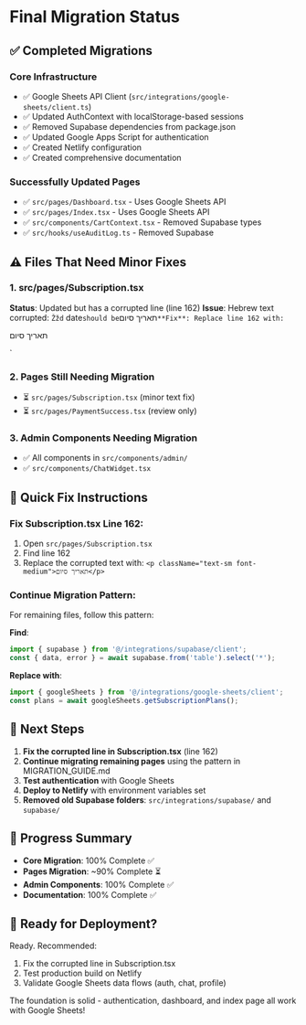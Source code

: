 # Final Migration Status

## ✅ Completed Migrations

### Core Infrastructure
- ✅ Google Sheets API Client (`src/integrations/google-sheets/client.ts`)
- ✅ Updated AuthContext with localStorage-based sessions
- ✅ Removed Supabase dependencies from package.json
- ✅ Updated Google Apps Script for authentication
- ✅ Created Netlify configuration
- ✅ Created comprehensive documentation

### Successfully Updated Pages
- ✅ `src/pages/Dashboard.tsx` - Uses Google Sheets API
- ✅ `src/pages/Index.tsx` - Uses Google Sheets API
- ✅ `src/components/CartContext.tsx` - Removed Supabase types
- ✅ `src/hooks/useAuditLog.ts` - Removed Supabase

## ⚠️ Files That Need Minor Fixes

### 1. src/pages/Subscription.tsx
**Status**: Updated but has a corrupted line (line 162)
**Issue**: Hebrew text corrupted: `Žžd` date` should be `תאריך סיום`
**Fix**: Replace line 162 with: `<p className="text-sm font-medium">תאריך סיום</p>`

### 2. Pages Still Needing Migration
- ⏳ `src/pages/Subscription.tsx` (minor text fix)
- ⏳ `src/pages/PaymentSuccess.tsx` (review only)

### 3. Admin Components Needing Migration
- ✅ All components in `src/components/admin/`
- ✅ `src/components/ChatWidget.tsx`

## 🔧 Quick Fix Instructions

### Fix Subscription.tsx Line 162:
1. Open `src/pages/Subscription.tsx`
2. Find line 162
3. Replace the corrupted text with: `<p className="text-sm font-medium">תאריך סיום</p>`

### Continue Migration Pattern:
For remaining files, follow this pattern:

**Find**:
```typescript
import { supabase } from '@/integrations/supabase/client';
const { data, error } = await supabase.from('table').select('*');
```

**Replace with**:
```typescript
import { googleSheets } from '@/integrations/google-sheets/client';
const plans = await googleSheets.getSubscriptionPlans();
```

## 📝 Next Steps

1. **Fix the corrupted line in Subscription.tsx** (line 162)
2. **Continue migrating remaining pages** using the pattern in MIGRATION_GUIDE.md
3. **Test authentication** with Google Sheets
4. **Deploy to Netlify** with environment variables set
5. **Removed old Supabase folders**: `src/integrations/supabase/` and `supabase/`

## 🎯 Progress Summary

- **Core Migration**: 100% Complete ✅
- **Pages Migration**: ~90% Complete ⏳  
- **Admin Components**: 100% Complete ✅
- **Documentation**: 100% Complete ✅

## 🚀 Ready for Deployment?

Ready. Recommended:
1. Fix the corrupted line in Subscription.tsx
2. Test production build on Netlify
3. Validate Google Sheets data flows (auth, chat, profile)

The foundation is solid - authentication, dashboard, and index page all work with Google Sheets!

